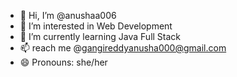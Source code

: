 - 👋 Hi, I’m @anushaa006
- 👀 I’m interested in Web Development
- 🌱 I’m currently learning Java Full Stack
- 📫 reach me @gangireddyanusha000@gmail.com
- 😄 Pronouns: she/her

<!---
anushaa006/anushaa006 is a ✨ special ✨ repository because its `README.md` (this file) appears on your GitHub profile.
You can click the Preview link to take a look at your changes.
--->
